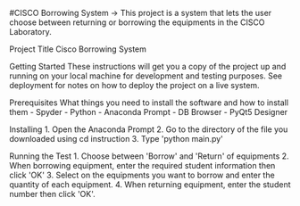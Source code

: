 #CISCO Borrowing System ->
This project is a system that lets the user choose between returning or borrowing the equipments in the CISCO Laboratory. 

Project Title
    Cisco Borrowing System

Getting Started
    These instructions will get you a copy of the project up and running on your local machine for development and testing purposes. See       deployment for notes on how to deploy the project on a live system.
 
Prerequisites
    What things you need to install the software and how to install them
    - Spyder
    - Python
    - Anaconda Prompt
    - DB Browser 
    - PyQt5 Designer
    
Installing 
    1. Open the Anaconda Prompt
    2. Go to the directory of the file you downloaded using cd instruction
    3. Type 'python main.py'

Running the Test
    1. Choose between 'Borrow' and 'Return' of equipments
    2. When borrowing equipment, enter the required student information then click 'OK'
    3. Select on the equipments you want to borrow and enter the quantity of each equipment.
    4. When returning equipment, enter the student number then click 'OK'.
